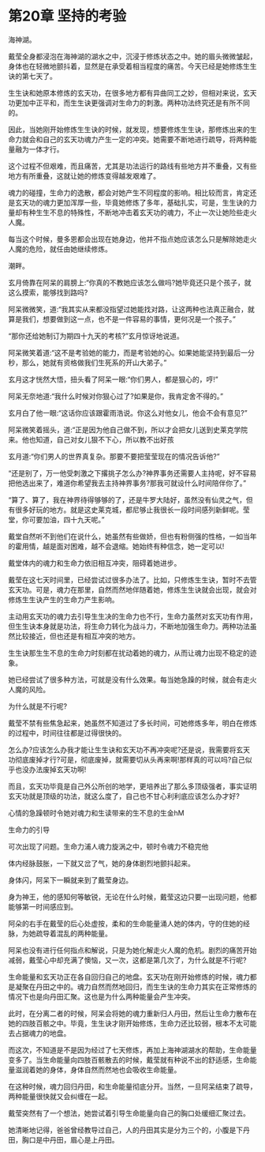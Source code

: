 # 第20章 坚持的考验

海神湖。

戴莹全身都浸泡在海神湖的湖水之中，沉浸于修炼状态之中。她的眉头微微皱起，身体也在轻微地颤抖着，显然是在承受着相当程度的痛苦。今天已经是她修炼生生诀的第七天了。

生生诀和她原本修炼的玄天功，在很多地方都有异曲同工之妙，但相对来说，玄天功更加中正平和，而生生诀更强调对生命力的刺激。两种功法终究还是有所不同的。

因此，当她刚开始修炼生生诀的时候，就发现，想要修炼生生诀，那修炼出来的生命力就会和自己的玄天功魂力产生一定的冲突。她需要不断地进行疏导，将两种能量融为一体才行。

这个过程不但艰难，而且痛苦，尤其是功法运行的路线有些地方并不重叠，又有些地方有所重叠，这就让她的修炼变得越发艰难了。

魂力的碰撞，生命力的逸散，都会对她产生不同程度的影响。相比较而言，肯定还是玄天功的魂力更加浑厚一些，毕竟她修炼了多年，基础扎实，可是，生生诀的力量却有种生生不息的特殊性，不断地冲击着玄天功的魂力，不止一次让她险些走火人魔。

每当这个时候，曼多恩都会出现在她身边，他并不指点她应该怎么只是解除她走火人魔的危险，就任由她继续修炼。

潮畔。

玄月倚靠在阿呆的肩膀上:“你真的不教她应该怎么做吗?她毕竟还只是个孩子，就这么摸索，能够找到路吗?

阿呆微微笑，道:“我其实从来都没指望过她能找对路，让这两种也法真正融合，就算是我们，想要做到这一点，也不是一件容易的事情，更何况是一个孩子。”

“那你还给她制订为期四十九天的考核?”玄月惊讶地说道。

阿呆微笑着道:“这不是考验她的能力，而是考验她的心。如果她能坚持到最后一分秒，那么，她就有资格做我们生死系的开山大弟子。”

玄月这才恍然大悟，扭头看了阿呆一眼:“你们男人，都是狠心的，哼!”

阿呆无奈地道:“我什么时候对你狠心过了?如果是你，我肯定舍不得的。”

玄月白了他一眼:“这话你应该跟霍雨浩说。你这么对他女儿，他会不会有意见?”

阿呆微笑着摇头，道:“正是因为他自己做不到，所以才会把女儿送到史莱克学院来。他也知道，自己对女儿狠不下心，所以教不出好孩

玄月道:“你们男人的世界真复杂。那要不要把莹莹现在的情况告诉他?”

“还是别了，万一他受刺激之下撂挑子怎么办?神界事务还需要人主持呢，好不容易把他选出来了，难道你希望我去主持神界事务?那我可就设什么时间陪伴你了。”

“算了、算了，我在神界待得够够的了，还是牛罗大陆好，虽然没有仙灵之气，但有很多好玩的地方。就是这史莱克城，都尼够止我很长一段时间感列新鲜呢。莹堂，你可要加油，四十九天呢。”

戴堂自然听不到他们在说什么，她虽然有些做娇，但也有粉侧强的性格，一如当年的霍用情，越是面对困难，越不会退缩。她始终有种信念，她一定可以!

戴堂体内的魂力和生命力依旧相互冲突，阻碍着她进步。

戴莹在这七天时间里，已经尝试过很多办法了。比如，只修炼生生诀，暂时不去管玄天功。可是，魂力在那里，自然而然地伴随着她，修炼生生诀就会出现，就会对修炼生生诀产生的生命力产生影响。

主动用玄天功的魂力去引导生生决的生命力也不行，生命力虽然对玄天功有作用，但生生诀本身就是功法，将生命力转化为战斗力，不断地加强生命力。两种功法虽然比较接近，但也还是有相互冲突的地方。

生生诀那生生不息的生命力时刻都在扰动着她的魂力，从而让魂力出现不稳定的迹象。

她已经尝试了很多种方法，可就是没有什么效果。每当她急躁的时候，就会有走火人魔的风险。

为什么就是不行呢?

戴莹不禁有些焦急起来，她虽然不知道过了多长时间，可她修炼多年，明白在修炼的过程中，时间往往都是过得很快的。

怎么办?应该怎么办我才能让生生诀和玄天功不再冲突呢?还是说，我需要将玄天功彻底废掉才行?可是，彻底废掉，就需要切从头再来啊!那样真的可以吗?自己似乎也没办法废掉玄天功啊!

而且，玄天功毕竟是自己外公所创的地学，更培养出了那么多顶级强者，事实证明玄天功就是顶级的功法，就这么度了，自己也不甘心利利底应该怎么办才好?

心情的急躁顿时令她对魂力和生读带来的生不息的生金hM

生命力的引导

可次出现了问题。生命力浦人魂力旋涡之中，顿时令魂力不稳完他

体内经脉鼓胀，一下就又岔了气，她的身体剧烈地颤抖起来。

身体闪，阿呆下一瞬就来到了戴莹身边。

身为神王，他的感知何等敏锐，无论在什么时候，戴莹这边只要一出现问题，他都能够第一时间感应到。

阿朵的右手在戴莹的后心处虚按，柔和的生命能量涌人她的体内，守的住她的经脉，为她疏导着混乱的两种能量。

阿呆也没有进行任何指点和解说，只是为她化解走火人魔的危机。剧烈的痛苦开始减弱，戴莹心中却充满了懊恼，又一次，这都是第几次了，为什么就是不行呢?

生命能量和玄天功正在各自回归自己的地盘。玄天功在刚开始修炼的时候，魂力都是凝聚在丹田之中的。魂力自然而然地回归，而生生诀的生命力其实在正常修炼的情况下也是向丹田汇聚。这也是为什么两种能量会产生冲突。

此时，在分离二者的时候，阿呆会将她的魂力重新归人丹田，然后让生命力散布在她的四肢百骸之中。毕竟，生生诀才刚开始修炼，生命力还比较弱，根本不太可能去占据魂力的地盘。

而这次，不知道是不是因为经过了七天修炼，再加上海神湖湖水的帮助，生命能量变多了。当生命能量向四肢百骸散去的时候，戴莹就有种说不出的舒适感，生命能量滋润着她的身体，身体自然而然地也会吸收生命能量。

在这种时候，魂力回归丹田，和生命能量彻底分开。当然，一旦阿呆结束了疏导，两种能量很快就又会纠缠在一起。

戴莹突然有了一个想法，她尝试着引导生命能量向自己的胸口处缓细汇聚过去。

她清晰地记得，爸爸曾经教导过自己，人的丹田其实是分为三个的，小腹是下丹田，胸口是中丹田，眉心是上丹田。
